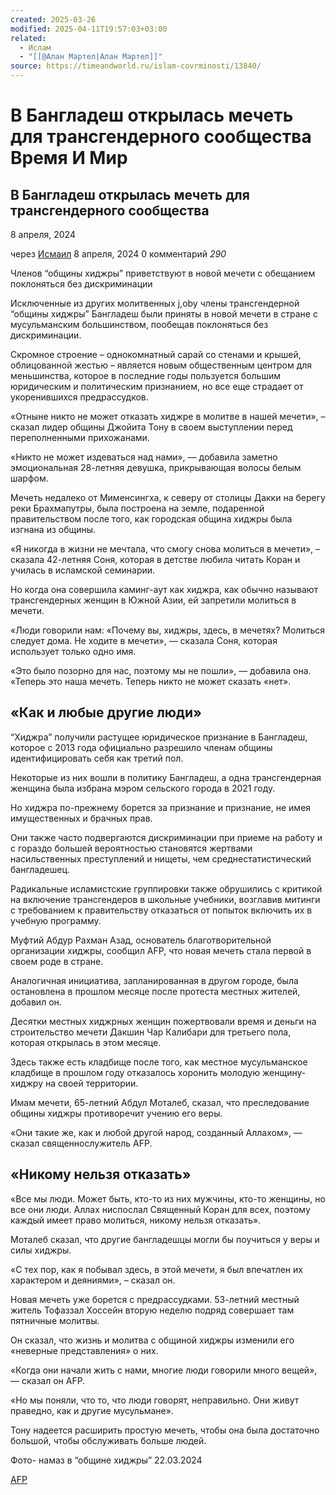 ```yaml
---
created: 2025-03-26
modified: 2025-04-11T19:57:03+03:00
related:
  - Ислам
  - "[[@Алан Мартел|Алан Мартел]]"
source: https://timeandworld.ru/islam-covrminosti/13840/
---
```


# В Бангладеш открылась мечеть для трансгендерного сообщества  Время И Мир
## В Бангладеш открылась мечеть для трансгендерного сообщества

8 апреля, 2024

через [Исмаил](https://timeandworld.ru/contributr/ismail/) 8 апреля, 2024 0 комментарий *290*

Членов “общины хиджры” приветствуют в новой мечети с обещанием поклоняться без дискриминации

Исключенные из других молитвенных j,oby члены трансгендерной “общины хиджры” Бангладеш были приняты в новой мечети в стране с мусульманским большинством, пообещав поклоняться без дискриминации.

Скромное строение – однокомнатный сарай со стенами и крышей, облицованной жестью – является новым общественным центром для меньшинства, которое в последние годы пользуется большим юридическим и политическим признанием, но все еще страдает от укоренившихся предрассудков.

«Отныне никто не может отказать хиджре в молитве в нашей мечети», – сказал лидер общины Джойита Тону в своем выступлении перед переполненными прихожанами.

«Никто не может издеваться над нами», — добавила заметно эмоциональная 28-летняя девушка, прикрывающая волосы белым шарфом.

Мечеть недалеко от Мименсингха, к северу от столицы Дакки на берегу реки Брахмапутры, была построена на земле, подаренной правительством после того, как городская община хиджры была изгнана из общины.

«Я никогда в жизни не мечтала, что смогу снова молиться в мечети», – сказала 42-летняя Соня, которая в детстве любила читать Коран и училась в исламской семинарии.

Но когда она совершила каминг-аут как хиджра, как обычно называют трансгендерных женщин в Южной Азии, ей запретили молиться в мечети.

«Люди говорили нам: «Почему вы, хиджры, здесь, в мечетях? Молиться следует дома. Не ходите в мечети», — сказала Соня, которая использует только одно имя.

«Это было позорно для нас, поэтому мы не пошли», — добавила она. «Теперь это наша мечеть. Теперь никто не может сказать «нет».

## «Как и любые другие люди»

“Хиджра” получили растущее юридическое признание в Бангладеш, которое с 2013 года официально разрешило членам общины идентифицировать себя как третий пол.

Некоторые из них вошли в политику Бангладеш, а одна трансгендерная женщина была избрана мэром сельского города в 2021 году.

Но хиджра по-прежнему борется за признание и признание, не имея имущественных и брачных прав.

Они также часто подвергаются дискриминации при приеме на работу и с гораздо большей вероятностью становятся жертвами насильственных преступлений и нищеты, чем среднестатистический бангладешец.

Радикальные исламистские группировки также обрушились с критикой на включение трансгендеров в школьные учебники, возглавив митинги с требованием к правительству отказаться от попыток включить их в учебную программу.

Муфтий Абдур Рахман Азад, основатель благотворительной организации хиджры, сообщил AFP, что новая мечеть стала первой в своем роде в стране.

Аналогичная инициатива, запланированная в другом городе, была остановлена в прошлом месяце после протеста местных жителей, добавил он.

Десятки местных хиджрных женщин пожертвовали время и деньги на строительство мечети Дакшин Чар Калибари для третьего пола, которая открылась в этом месяце.

Здесь также есть кладбище после того, как местное мусульманское кладбище в прошлом году отказалось хоронить молодую женщину-хиджру на своей территории.

Имам мечети, 65-летний Абдул Моталеб, сказал, что преследование общины хиджры противоречит учению его веры.

«Они такие же, как и любой другой народ, созданный Аллахом», — сказал священнослужитель AFP.

## «Никому нельзя отказать»

«Все мы люди. Может быть, кто-то из них мужчины, кто-то женщины, но все они люди. Аллах ниспослал Священный Коран для всех, поэтому каждый имеет право молиться, никому нельзя отказать».

Моталеб сказал, что другие бангладешцы могли бы поучиться у веры и силы хиджры.

«С тех пор, как я побывал здесь, в этой мечети, я был впечатлен их характером и деяниями», – сказал он.

Новая мечеть уже борется с предрассудками. 53-летний местный житель Тофаззал Хоссейн вторую неделю подряд совершает там пятничные молитвы.

Он сказал, что жизнь и молитва с общиной хиджры изменили его «неверные представления» о них.

«Когда они начали жить с нами, многие люди говорили много вещей», — сказал он AFP.

«Но мы поняли, что то, что люди говорят, неправильно. Они живут праведно, как и другие мусульмане».

Тону надеется расширить простую мечеть, чтобы она была достаточно большой, чтобы обслуживать больше людей.

Фото- намаз в “общине хиджры” 22.03.2024

[АFP](https://www.ucanews.com/news/bangladesh-opens-mosque-for-transgender-community/104612)